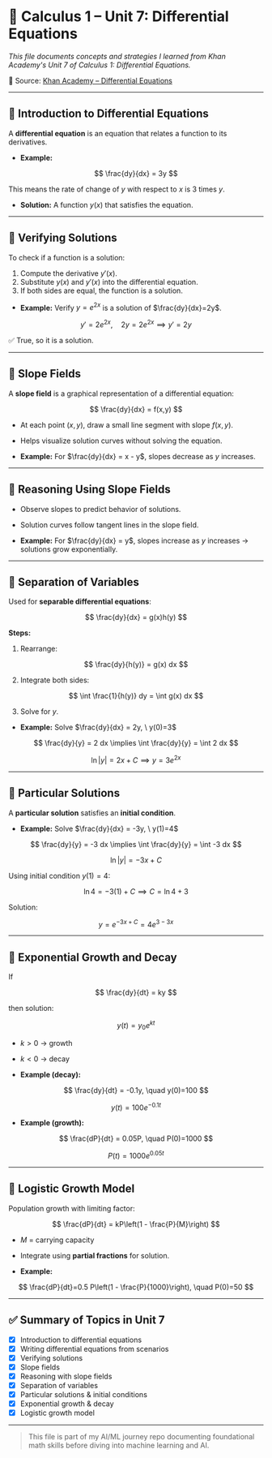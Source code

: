 # 📘 Calculus 1 – Unit 7: Differential Equations

*This file documents concepts and strategies I learned from Khan Academy's Unit 7 of Calculus 1: Differential Equations.*

🔗 Source: [Khan Academy – Differential Equations](https://www.khanacademy.org/math/calculus-1/cs1-differential-equations)

---

## 📌 Introduction to Differential Equations

A **differential equation** is an equation that relates a function to its derivatives.

- **Example:**

$$
\frac{dy}{dx} = 3y
$$

This means the rate of change of $y$ with respect to $x$ is 3 times $y$.

- **Solution:** A function $y(x)$ that satisfies the equation.

---

## 📌 Verifying Solutions

To check if a function is a solution:

1. Compute the derivative $y'(x)$.  
2. Substitute $y(x)$ and $y'(x)$ into the differential equation.  
3. If both sides are equal, the function is a solution.

- **Example:** Verify $y=e^{2x}$ is a solution of $\frac{dy}{dx}=2y$.

$$
y' = 2e^{2x}, \quad 2y = 2e^{2x} \implies y' = 2y
$$

✅ True, so it is a solution.

---

## 📌 Slope Fields

A **slope field** is a graphical representation of a differential equation:

$$
\frac{dy}{dx} = f(x,y)
$$

- At each point $(x,y)$, draw a small line segment with slope $f(x,y)$.  
- Helps visualize solution curves without solving the equation.

- **Example:** For $\frac{dy}{dx} = x - y$, slopes decrease as $y$ increases.

---

## 📌 Reasoning Using Slope Fields

- Observe slopes to predict behavior of solutions.  
- Solution curves follow tangent lines in the slope field.

- **Example:** For $\frac{dy}{dx} = y$, slopes increase as $y$ increases → solutions grow exponentially.

---

## 📌 Separation of Variables

Used for **separable differential equations**:

$$
\frac{dy}{dx} = g(x)h(y)
$$

**Steps:**

1. Rearrange:

$$
\frac{dy}{h(y)} = g(x) dx
$$

2. Integrate both sides:

$$
\int \frac{1}{h(y)} dy = \int g(x) dx
$$

3. Solve for $y$.

- **Example:** Solve $\frac{dy}{dx} = 2y, \ y(0)=3$

$$
\frac{dy}{y} = 2 dx \implies \int \frac{dy}{y} = \int 2 dx
$$

$$
\ln|y| = 2x + C \implies y = 3 e^{2x}
$$

---

## 📌 Particular Solutions

A **particular solution** satisfies an **initial condition**.

- **Example:** Solve $\frac{dy}{dx} = -3y, \ y(1)=4$

$$
\frac{dy}{y} = -3 dx \implies \int \frac{dy}{y} = \int -3 dx
$$

$$
\ln|y| = -3x + C
$$

Using initial condition $y(1)=4$:

$$
\ln 4 = -3(1) + C \implies C = \ln 4 + 3
$$

Solution:

$$
y = e^{-3x + C} = 4 e^{3-3x}
$$

---

## 📌 Exponential Growth and Decay

If 

$$
\frac{dy}{dt} = ky
$$

then solution:

$$
y(t) = y_0 e^{kt}
$$

- $k>0$ → growth  
- $k<0$ → decay  

- **Example (decay):**

$$
\frac{dy}{dt} = -0.1y, \quad y(0)=100
$$

$$
y(t) = 100 e^{-0.1t}
$$

- **Example (growth):**

$$
\frac{dP}{dt} = 0.05P, \quad P(0)=1000
$$

$$
P(t) = 1000 e^{0.05 t}
$$

---

## 📌 Logistic Growth Model

Population growth with limiting factor:

$$
\frac{dP}{dt} = kP\left(1 - \frac{P}{M}\right)
$$

- $M$ = carrying capacity  
- Integrate using **partial fractions** for solution.

- **Example:** 

$$
\frac{dP}{dt}=0.5 P\left(1 - \frac{P}{1000}\right), \quad P(0)=50
$$

---

## ✅ Summary of Topics in Unit 7

* [x] Introduction to differential equations  
* [x] Writing differential equations from scenarios  
* [x] Verifying solutions  
* [x] Slope fields  
* [x] Reasoning with slope fields  
* [x] Separation of variables  
* [x] Particular solutions & initial conditions  
* [x] Exponential growth & decay  
* [x] Logistic growth model  

---

> This file is part of my AI/ML journey repo documenting foundational math skills before diving into machine learning and AI.
